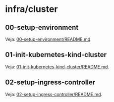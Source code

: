 # infra/cluster

## 00-setup-environment

Veja: [00-setup-environment/README.md](./00-setup-environment/README.md).

## 01-init-kubernetes-kind-cluster

Veja: [01-init-kubernetes-kind-cluster/README.md](./01-init-kubernetes-kind-cluster/README.md).

## 02-setup-ingress-controller

Veja: [02-setup-ingress-controller/README.md](./02-setup-ingress-controller/README.md).
